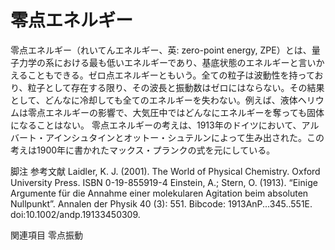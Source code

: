 # 零点エネルギー

零点エネルギー（れいてんエネルギー、英: zero-point energy, ZPE）とは、量子力学の系における最も低いエネルギーであり、基底状態のエネルギーと言いかえることもできる。ゼロ点エネルギーともいう。全ての粒子は波動性を持っており、粒子として存在する限り、その波長と振動数はゼロにはならない。その結果として、どんなに冷却しても全てのエネルギーを失わない。例えば、液体ヘリウムは零点エネルギーの影響で、大気圧中ではどんなにエネルギーを奪っても固体になることはない。
零点エネルギーの考えは、1913年のドイツにおいて、アルバート・アインシュタインとオットー・シュテルンによって生み出された。この考えは1900年に書かれたマックス・プランクの式を元にしている。

脚注
参考文献
Laidler, K. J. (2001). The World of Physical Chemistry. Oxford University Press. ISBN 0-19-855919-4 
Einstein, A.; Stern, O. (1913). “Einige Argumente für die Annahme einer molekularen Agitation beim absoluten Nullpunkt”. Annalen der Physik 40 (3):  551. Bibcode: 1913AnP...345..551E. doi:10.1002/andp.19133450309.

関連項目
零点振動
